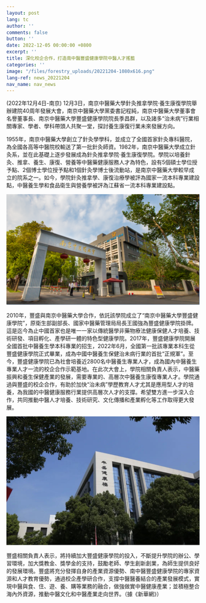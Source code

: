 ```yaml
---
layout: post
lang: tc
author: ''
comments: false
button: ''
date: 2022-12-05 00:00:00 +0800
excerpt: ''
title: 深化校企合作，打造南中醫豐盛健康學院中醫人才搖籃
categories: ''
image: "/files/forestry_uploads/20221204-1080x616.png"
lang-ref: news_20221204
nav_name: nav_news
---
```


(2022年12月4日-南京) 12月3日，南京中醫藥大學針灸推拿學院·養生康復學院舉辦建院40周年發展大會，南京中醫藥大學黨委書記程純，南京中醫藥大學董事會名譽董事長、南京中醫藥大學豐盛健康學院院長季昌群，以及諸多“治未病”行業相關專家、學者、學科帶頭人共聚一堂，探討養生康復行業未來發展方向。

1955年，南京中醫藥大學創立了針灸學學科，並成立了全國首家針灸專科醫院，為全國各高等中醫院校輸送了第一批針灸師資。1982年，南京中醫藥大學成立針灸系，並在此基礎上逐步發展成為針灸推拿學院·養生康復學院。學院以培養針灸、推拿、養生、康復、營養等中醫藥健康服務人才為特色，設有5個碩士學位授予點、2個博士學位授予點和1個針灸學博士後流動站，是南京中醫藥大學較早成立的院系之一。如今，學院針灸推拿學、康復治療學被評為國家一流本科專業建設點，中醫養生學和食品衛生與營養學被評為江蘇省一流本科專業建設點。

![](/files/forestry_uploads/20221204-1080x616.png)

2010年，豐盛與南京中醫藥大學合作，依託該學院成立了“南京中醫藥大學豐盛健康學院”，原衛生部副部長、國家中醫藥管理局局長王國強為豐盛健康學院掛牌。這是迄今為止中國首家也是唯一一家以傳統醫學非藥物療法健康保健人才培養、技術研發、項目孵化、產學研一體的特色型健康學院。2017年，豐盛健康學院開展全國首批中醫養生學本科專業的招生，2022年6月，全國第一批該專業本科生從豐盛健康學院正式畢業，成為中國中醫養生保健治未病行業的首批“正規軍”。至今，豐盛健康學院已為社會培養近2800名中醫養生專業人才，成為國內中醫養生專業人才一流的校企合作示範基地。在此次大會上，學院相關負責人表示，中醫藥振興和養生保健產業的發展，需要專業的、高層次中醫養生康復專業人才。學院通過與豐盛的校企合作，有助於加快“治未病”學歷教育人才尤其是應用型人才的培養，為我國的中醫健康服務行業提供高層次人才的支撐。希望雙方進一步深入合作，共同推動中醫人才培養、技術研究、文化傳播和產業孵化等工作取得更大發展。

![](/files/forestry_uploads/20221204-1080x720.png)

豐盛相關負責人表示，將持續加大豐盛健康學院的投入，不斷提升學院的辦公、學習環境，加大獎教金、獎學金的支持，鼓勵老師、學生創新創業，為師生提供良好的發展環境。豐盛將充分發揮自身的產業資源優勢、南中醫豐盛健康學院的專家資源和人才教育優勢，通過校企產學研合作，支撐中醫醫養結合的產業發展模式，實現中醫與食、住、遊、養、購等業務的融合，做強做實中醫健康產業；並積極整合海內外資源，推動中醫文化和中醫產業走向世界。（據《新華網》）